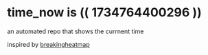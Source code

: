 # time_now is (( 1734764400296 ))

an automated repo that shows the currnent time

inspired by [breakingheatmap](https://github.com/breakingheatmap/breakingheatmap)